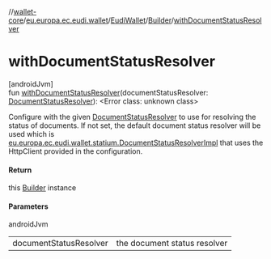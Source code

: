 //[wallet-core](../../../../index.md)/[eu.europa.ec.eudi.wallet](../../index.md)/[EudiWallet](../index.md)/[Builder](index.md)/[withDocumentStatusResolver](with-document-status-resolver.md)

# withDocumentStatusResolver

[androidJvm]\
fun [withDocumentStatusResolver](with-document-status-resolver.md)(documentStatusResolver: [DocumentStatusResolver](../../../eu.europa.ec.eudi.wallet.statium/-document-status-resolver/index.md)): &lt;Error class: unknown class&gt;

Configure with the given [DocumentStatusResolver](../../../eu.europa.ec.eudi.wallet.statium/-document-status-resolver/index.md) to use for resolving the status of documents. If not set, the default document status resolver will be used which is [eu.europa.ec.eudi.wallet.statium.DocumentStatusResolverImpl](../../../eu.europa.ec.eudi.wallet.statium/-document-status-resolver-impl/index.md) that uses the HttpClient provided in the configuration.

#### Return

this [Builder](index.md) instance

#### Parameters

androidJvm

| | |
|---|---|
| documentStatusResolver | the document status resolver |
